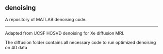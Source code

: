 ## denoising
A repository of MATLAB denoising code. 

-------------------------------------------

Adapted from UCSF HOSVD denoising for Xe diffusion MRI.

The diffusion folder contains all necessary code to run optimized denoising on 4D data
